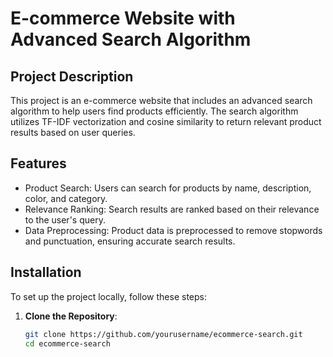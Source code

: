 # E-commerce Website with Advanced Search Algorithm

## Project Description

This project is an e-commerce website that includes an advanced search algorithm to help users find products efficiently. The search algorithm utilizes TF-IDF vectorization and cosine similarity to return relevant product results based on user queries.

## Features

- Product Search: Users can search for products by name, description, color, and category.
- Relevance Ranking: Search results are ranked based on their relevance to the user's query.
- Data Preprocessing: Product data is preprocessed to remove stopwords and punctuation, ensuring accurate search results.

## Installation

To set up the project locally, follow these steps:

1. **Clone the Repository**:
   ```bash
   git clone https://github.com/yourusername/ecommerce-search.git
   cd ecommerce-search
